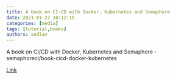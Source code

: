 ```yaml
---
title: A book on CI-CD with Docker, Kubernetes and Semaphore
date: 2021-01-27 10:12:19
categories: [media]
tags: [tutorial,books]
authors: sedlav
---
```


A book on CI/CD with Docker, Kubernetes and Semaphore - semaphoreci/book-cicd-docker-kubernetes

[Link](https://github.com/semaphoreci/book-cicd-docker-kubernetes)
